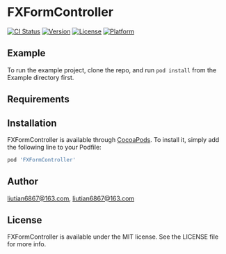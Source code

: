 # FXFormController

[![CI Status](https://img.shields.io/travis/liutian6867@163.com/FXFormController.svg?style=flat)](https://travis-ci.org/liutian6867@163.com/FXFormController)
[![Version](https://img.shields.io/cocoapods/v/FXFormController.svg?style=flat)](https://cocoapods.org/pods/FXFormController)
[![License](https://img.shields.io/cocoapods/l/FXFormController.svg?style=flat)](https://cocoapods.org/pods/FXFormController)
[![Platform](https://img.shields.io/cocoapods/p/FXFormController.svg?style=flat)](https://cocoapods.org/pods/FXFormController)

## Example

To run the example project, clone the repo, and run `pod install` from the Example directory first.

## Requirements

## Installation

FXFormController is available through [CocoaPods](https://cocoapods.org). To install
it, simply add the following line to your Podfile:

```ruby
pod 'FXFormController'
```

## Author

liutian6867@163.com, liutian6867@163.com

## License

FXFormController is available under the MIT license. See the LICENSE file for more info.
